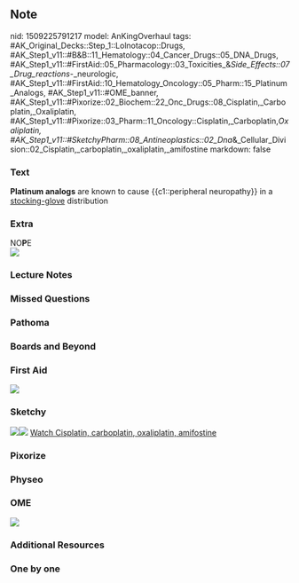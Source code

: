 ## Note
nid: 1509225791217
model: AnKingOverhaul
tags: #AK_Original_Decks::Step_1::Lolnotacop::Drugs, #AK_Step1_v11::#B&B::11_Hematology::04_Cancer_Drugs::05_DNA_Drugs, #AK_Step1_v11::#FirstAid::05_Pharmacology::03_Toxicities_&_Side_Effects::07_Drug_reactions_-_neurologic, #AK_Step1_v11::#FirstAid::10_Hematology_Oncology::05_Pharm::15_Platinum_Analogs, #AK_Step1_v11::#OME_banner, #AK_Step1_v11::#Pixorize::02_Biochem::22_Onc_Drugs::08_Cisplatin,_Carboplatin,_Oxaliplatin, #AK_Step1_v11::#Pixorize::03_Pharm::11_Oncology::Cisplatin,_Carboplatin,_Oxaliplatin, #AK_Step1_v11::#SketchyPharm::08_Antineoplastics::02_Dna_&_Cellular_Division::02_Cisplatin,_carboplatin,_oxaliplatin,_amifostine
markdown: false

### Text
<b>Platinum analogs</b> are known to cause {{c1::peripheral
neuropathy}} in a <u>stocking-glove</u> distribution

### Extra
<div>
  NO<b>P</b>E
</div><img src="paste-82454782149091.jpg">

### Lecture Notes


### Missed Questions


### Pathoma


### Boards and Beyond


### First Aid
<img src="paste-179804510879747.jpg">

### Sketchy
<img src="paste-366274811002881.jpg" class="resizer"><img src=
"paste-26c9d7a3a37865721b3746b685f24776fdb88af7.png" class=
"resizer"> <a href=
"https://dashboard.sketchy.com/study/medical/courses/medical-pharmacology/units/medical-pharmacology-antineoplastics/videos/medical-pharmacology-antineoplastics-dna-and-cellular-division-cisplatin-carboplatin-oxaliplatin-amifostine?utm_source=anki&utm_medium=partnership&utm_campaign=february_update&utm_content=medical">
Watch Cisplatin, carboplatin, oxaliplatin, amifostine</a>

### Pixorize


### Physeo


### OME
<div class="ome-widget">
  <a href="https://onlinemeded.org?ref=anki"><img src=
  "_OME_AnkiFlashcards_General_7.png"></a>
</div>

### Additional Resources


### One by one

